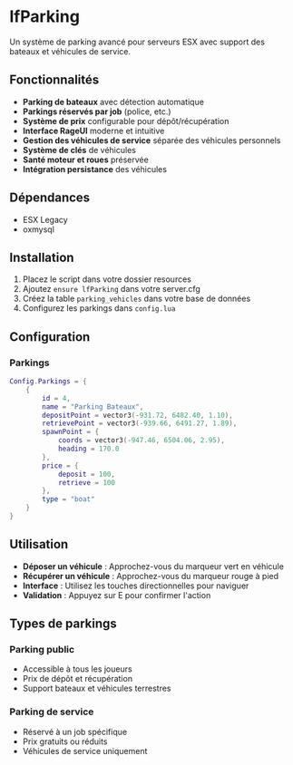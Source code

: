 # lfParking

Un système de parking avancé pour serveurs ESX avec support des bateaux et véhicules de service.

## Fonctionnalités

- **Parking de bateaux** avec détection automatique
- **Parkings réservés par job** (police, etc.)
- **Système de prix** configurable pour dépôt/récupération
- **Interface RageUI** moderne et intuitive
- **Gestion des véhicules de service** séparée des véhicules personnels
- **Système de clés** de véhicules
- **Santé moteur et roues** préservée
- **Intégration persistance** des véhicules

## Dépendances

- ESX Legacy
- oxmysql

## Installation

1. Placez le script dans votre dossier resources
2. Ajoutez `ensure lfParking` dans votre server.cfg
3. Créez la table `parking_vehicles` dans votre base de données
4. Configurez les parkings dans `config.lua`

## Configuration

### Parkings
```lua
Config.Parkings = {
    {
        id = 4,
        name = "Parking Bateaux",
        depositPoint = vector3(-931.72, 6482.40, 1.10),
        retrievePoint = vector3(-939.66, 6491.27, 1.89),
        spawnPoint = {
            coords = vector3(-947.46, 6504.06, 2.95),
            heading = 170.0
        },
        price = {
            deposit = 100,
            retrieve = 100
        },
        type = "boat"
    }
}
```

## Utilisation

- **Déposer un véhicule** : Approchez-vous du marqueur vert en véhicule
- **Récupérer un véhicule** : Approchez-vous du marqueur rouge à pied
- **Interface** : Utilisez les touches directionnelles pour naviguer
- **Validation** : Appuyez sur E pour confirmer l'action

## Types de parkings

### Parking public
- Accessible à tous les joueurs
- Prix de dépôt et récupération
- Support bateaux et véhicules terrestres

### Parking de service
- Réservé à un job spécifique
- Prix gratuits ou réduits
- Véhicules de service uniquement
